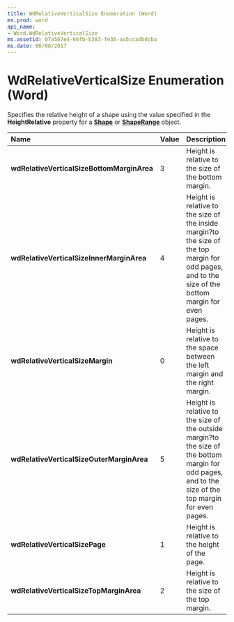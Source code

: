 ```yaml
---
title: WdRelativeVerticalSize Enumeration (Word)
ms.prod: word
api_name:
- Word.WdRelativeVerticalSize
ms.assetid: 07a507e4-66fb-b383-fe36-aa5ccadbdcba
ms.date: 06/08/2017
---
```



# WdRelativeVerticalSize Enumeration (Word)

Specifies the relative height of a shape using the value specified in the **HeightRelative** property for a **[Shape](shape-object-word.md)** or **[ShapeRange](shaperange-object-word.md)** object.



|**Name**|**Value**|**Description**|
|:-----|:-----|:-----|
| **wdRelativeVerticalSizeBottomMarginArea**|3|Height is relative to the size of the bottom margin.|
| **wdRelativeVerticalSizeInnerMarginArea**|4|Height is relative to the size of the inside margin?to the size of the top margin for odd pages, and to the size of the bottom margin for even pages.|
| **wdRelativeVerticalSizeMargin**|0|Height is relative to the space between the left margin and the right margin.|
| **wdRelativeVerticalSizeOuterMarginArea**|5|Height is relative to the size of the outside margin?to the size of the bottom margin for odd pages, and to the size of the top margin for even pages.|
| **wdRelativeVerticalSizePage**|1|Height is relative to the height of the page.|
| **wdRelativeVerticalSizeTopMarginArea**|2|Height is relative to the size of the top margin.|


